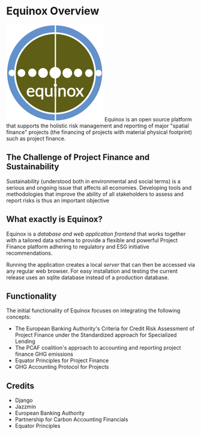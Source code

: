 # Equinox Overview
![Equinox Logo](/docs/source/equinox-logo.png) Equinox is an open source platform that supports the holistic risk management and reporting of major "spatial finance" projects (the financing of projects with material physical footprint) such as project finance.

## The Challenge of Project Finance and Sustainability
Sustainability (understood both in environmental and social terms) is a serious and ongoing issue that affects all economies. Developing tools and methodologies that improve the ability of all stakeholders to assess and report risks is thus an important objective

## What exactly is Equinox?
Equinox is a *database and web application frontend* that works together with a tailored data schema to provide a flexible and powerful Project Finance platform adhering to regulatory and ESG initiative recommendations. 

Running the application creates a local *server* that can then be accessed via any regular web browser. For easy installation and testing the current release uses an sqlite database instead of a production database.

## Functionality

The initial functionality of Equinox focuses on integrating the following concepts:

* The European Banking Authority's Criteria for Credit Risk Assessment of Project Finance under the Standardized approach for Specialized Lending 
* The PCAF coalition's approach to accounting and reporting project finance GHG emissions
* Equator Principles for Project Finance
* GHG Accounting Protocol for Projects


## Credits
* Django
* Jazzmin
* European Banking Authority
* Partnership for Carbon Accounting Financials  
* Equator Principles